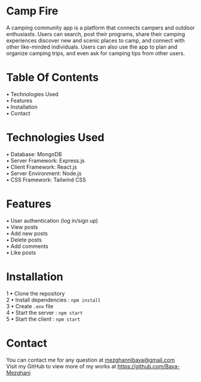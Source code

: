 # Camp Fire

A camping community app is a platform that connects campers and outdoor enthusiasts. 
Users can search, post their programs, share their camping experiences  discover new and scenic places to camp, and connect with other like-minded individuals.
Users can also use the app to plan and organize camping trips, and even ask for camping tips from other users.

# Table Of Contents

• Technologies Used
<br>
• Features
<br>
• Installation
<br>
• Contact 

# Technologies Used

• Database: MongoDB
<br>
• Server Framework: Express.js
<br>
• Client Framework: React.js
<br>
• Server Environment: Node.js
<br>
• CSS Framework: Tailwind CSS

# Features

• User authentication (log in/sign up)
<br>
• View posts
<br>
• Add new posts
<br>
• Delete posts
<br>
• Add comments
<br>
• Like posts

# Installation

1 • Clone the repository
<br>
2 • Install dependencies : `npm install`
<br>
3 • Create `.env` file
<br>
4 • Start the server : `npm start`
<br>
5 • Start the client : `npm start`
<br>

# Contact

You can contact me for any question at mezghannibaya@gmail.com
<br>
Visit my GitHub to view more of my works at https://github.com/Baya-Mezghani
